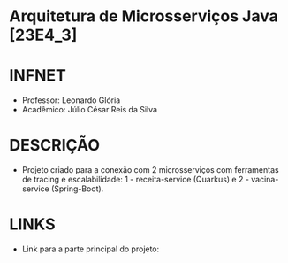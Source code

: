 # Arquitetura de Microsserviços Java [23E4_3]

# INFNET
- Professor: Leonardo Glória
- Acadêmico: Júlio César Reis da Silva

# DESCRIÇÃO
- Projeto criado para a conexão com 2 microsserviços com ferramentas de tracing e escalabilidade: 1 - receita-service (Quarkus) e 2 - vacina-service (Spring-Boot).

# LINKS
- Link para a parte principal do projeto: